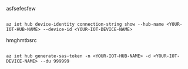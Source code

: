 
asfsefesfew
```

az iot hub device-identity connection-string show --hub-name <YOUR-IOT-HUB-NAME> --device-id <YOUR-IOT-DEVICE-NAME>
```

hmghmtbsrc
```

az iot hub generate-sas-token -n <YOUR-IOT-HUB-NAME> -d <YOUR-IOT-DEVICE-NAME> --du 999999
```
